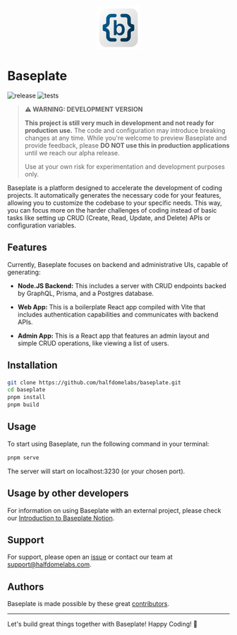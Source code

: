 <p align="center">
  <img height="100px" src="./logo.png">
</p>

# Baseplate

![release](https://github.com/halfdomelabs/baseplate/actions/workflows/changesets.yml/badge.svg) ![tests](https://github.com/halfdomelabs/baseplate/actions/workflows/test.yml/badge.svg)

> **⚠️ WARNING: DEVELOPMENT VERSION**
>
> **This project is still very much in development and not ready for production use.** The code and configuration may introduce breaking changes at any time. While you're welcome to preview Baseplate and provide feedback, please **DO NOT use this in production applications** until we reach our alpha release.
>
> Use at your own risk for experimentation and development purposes only.

Baseplate is a platform designed to accelerate the development of coding projects. It automatically generates the necessary code for your features, allowing you to customize the codebase to your specific needs. This way, you can focus more on the harder challenges of coding instead of basic tasks like setting up CRUD (Create, Read, Update, and Delete) APIs or configuration variables.

## Features

Currently, Baseplate focuses on backend and administrative UIs, capable of generating:

- **Node.JS Backend:** This includes a server with CRUD endpoints backed by GraphQL, Prisma, and a Postgres database.

- **Web App:** This is a boilerplate React app compiled with Vite that includes authentication capabilities and communicates with backend APIs.

- **Admin App:** This is a React app that features an admin layout and simple CRUD operations, like viewing a list of users.

## Installation

```bash
git clone https://github.com/halfdomelabs/baseplate.git
cd baseplate
pnpm install
pnpm build
```

## Usage

To start using Baseplate, run the following command in your terminal:

```bash
pnpm serve
```

The server will start on localhost:3230 (or your chosen port).

## Usage by other developers

For information on using Baseplate with an external project, please check our [Introduction to Baseplate Notion](https://www.notion.so/hdlabs/Introduction-to-Baseplate-60881365bb564d308ba144a8352c6efc).

## Support

For support, please open an [issue](https://github.com/halfdomelabs/baseplate/issues) or contact our team at support@halfdomelabs.com.

## Authors

Baseplate is made possible by these great [contributors](https://github.com/halfdomelabs/baseplate/graphs/contributors).

---

Let's build great things together with Baseplate! Happy Coding! 🚀
